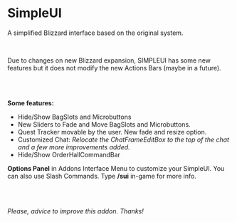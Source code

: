 # SimpleUI
<p>A simplified Blizzard interface based on the original system.<p>
<br>
<p>Due to changes on new Blizzard expansion, SIMPLEUI has some new features but it does not modify the new Actions Bars (maybe in a future).</p>
<br><br>
<p><b>Some features:</b>
<ul>
  <li>Hide/Show BagSlots and Microbuttons</li>
  <li>New Sliders to Fade and Move BagSlots and Microbuttons.</li>
  <li>Quest Tracker movable by the user. New fade and resize option.</li>
  <li>Customized Chat: <i>Relocate the ChatFrameEditBox to the top of the chat and a few more improvements added.</i></li>
  <li>Hide/Show OrderHallCommandBar</li>
</ul>
</p>
<p>
<b>Options Panel</b> in Addons Interface Menu to customize your SimpleUI. You can also use Slash Commands. Type <b>/sui</b> in-game for more info.</p>

<br><br>
<p><i>Please, advice to improve this addon. Thanks!</i></p>

